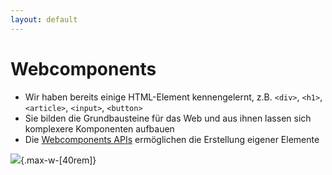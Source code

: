 ```yaml
---
layout: default
---
```


# Webcomponents <SubHeading text="Intro"/>

<div class="grid grid-cols-12 gap-6">
<div class="col-span-12">

- Wir haben bereits einige HTML-Element kennengelernt, z.B. `<div>`, `<h1>`, `<article>`, `<input>`, `<button>`
- Sie bilden die Grundbausteine für das Web und aus ihnen lassen sich komplexere Komponenten aufbauen
- Die [Webcomponents APIs](https://developer.mozilla.org/en-US/docs/Web/API/Web_components) ermöglichen die Erstellung eigener Elemente

![](/images/webcomponent-timer.gif){.max-w-[40rem]}

</div>
</div>

<PageNumber/>
